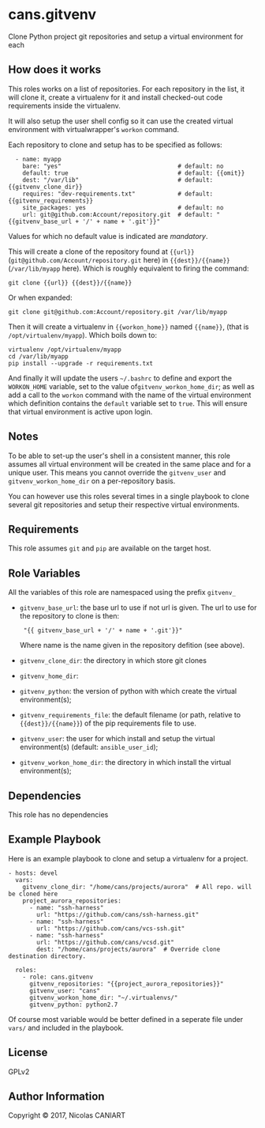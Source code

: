 cans.gitvenv
============

Clone Python project git repositories and setup a virtual environment for each


## How does it works

This roles works on a list of repositories. For each repository in the list,
it will clone it, create a virtualenv for it and install checked-out code
requirements inside the virtualenv.

It will also setup the user shell config so it can use the created virtual
environment with virtualwrapper's `workon` command.

Each repository to clone and setup has to be specified as follows:

      - name: myapp
        bare: "yes"                                 # default: no
        default: true                               # default: {{omit}}
        dest: "/var/lib"                            # default: {{gitvenv_clone_dir}}
        requires: "dev-requirements.txt"            # default: {{gitvenv_requirements}}
        site_packages: yes                          # default: no
        url: git@github.com:Account/repository.git  # default: "{{gitvenv_base_url + '/' + name + '.git'}}"


Values for which no default value is indicated are *mandatory*.

This will create a clone of the repository found at `{{url}}`
(`git@github.com/Account/repository.git` here) in `{{dest}}/{{name}}`
(`/var/lib/myapp` here). Which is roughly equivalent to firing the
command:

    git clone {{url}} {{dest}}/{{name}}

Or when expanded:

    git clone git@github.com:Account/repository.git /var/lib/myapp

Then it will create a virtualenv in `{{workon_home}}` named `{{name}}`,
(that is `/opt/virtualenv/myapp`). Which boils down to:

    virtualenv /opt/virtualenv/myapp
    cd /var/lib/myapp
    pip install --upgrade -r requirements.txt
    

And finally it will update the users `~/.bashrc` to define and export
the `WORKON_HOME` variable, set to the value of`gitvenv_workon_home_dir`;
as well as add a call to the `workon` command with the name of the
virtual environment which definition contains the `default` variable
set to `true`. This will ensure that virtual environment is active upon
login.


## Notes

To be able to set-up the user's shell in a consistent manner, this role
assumes all virtual environment will be created in the same place and
for a unique user. This means you cannot override the `gitvenv_user`
and `gitvenv_workon_home_dir` on a per-repository basis.

You can however use this roles several times in a single playbook to
clone several git repositories and setup their respective virtual
environments.


Requirements
------------

This role assumes `git` and `pip` are available on the target host.


Role Variables
--------------

All the variables of this role are namespaced using the prefix `gitvenv_`

- `gitvenv_base_url`: the base url to use if not url is given. The url
  to use for the repository to clone is then:

       "{{ gitvenv_base_url + '/' + name + '.git'}}"

  Where name is the name given in the repository defition (see above).
- `gitvenv_clone_dir`: the directory in which store git clones
- `gitvenv_home_dir`:
- `gitvenv_python`: the version of python with which create the virtual
  environment(s);
- `gitvenv_requirements_file`: the default filename (or path, relative
  to `{{dest}}/{{name}}`) of the pip requirements file to use.
- `gitvenv_user`: the user for which install and setup the virtual
  environment(s) (default: `ansible_user_id`);
- `gitvenv_workon_home_dir`: the directory in which install the virtual
  environment(s);


Dependencies
------------

This role has no dependencies


Example Playbook
----------------

Here is an example playbook to clone and setup a virtualenv for a project.

    - hosts: devel
      vars:
        gitvenv_clone_dir: "/home/cans/projects/aurora"  # All repo. will be cloned here
        project_aurora_repositories:
          - name: "ssh-harness"
            url: "https://github.com/cans/ssh-harness.git"
          - name: "ssh-harness"
            url: "https://github.com/cans/vcs-ssh.git"
          - name: "ssh-harness"
            url: "https://github.com/cans/vcsd.git"
            dest: "/home/cans/projects/aurora"  # Override clone destination directory.

      roles:
        - role: cans.gitvenv
          gitvenv_repositories: "{{project_aurora_repositories}}"
          gitvenv_user: "cans"
          gitvenv_workon_home_dir: "~/.virtualenvs/"
          gitvenv_python: python2.7

Of course most variable would be better defined in a seperate file under `vars/` and
included in the playbook.

License
-------

GPLv2

Author Information
------------------

Copyright © 2017, Nicolas CANIART
